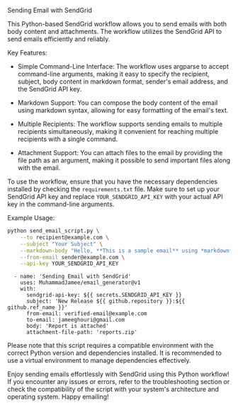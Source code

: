 Sending Email with SendGrid

This Python-based SendGrid workflow allows you to send emails with both body content and attachments. The workflow utilizes the SendGrid API to send emails efficiently and reliably.

Key Features:
- Simple Command-Line Interface: The workflow uses argparse to accept command-line arguments, making it easy to specify the recipient, subject, body content in markdown format, sender's email address, and the SendGrid API key.

- Markdown Support: You can compose the body content of the email using markdown syntax, allowing for easy formatting of the email's text.

- Multiple Recipients: The workflow supports sending emails to multiple recipients simultaneously, making it convenient for reaching multiple recipients with a single command.

- Attachment Support: You can attach files to the email by providing the file path as an argument, making it possible to send important files along with the email.

To use the workflow, ensure that you have the necessary dependencies installed by checking the `requirements.txt` file. Make sure to set up your SendGrid API key and replace `YOUR_SENDGRID_API_KEY` with your actual API key in the command-line arguments.

Example Usage:
```bash
python send_email_script.py \
    --to recipient@example.com \
    --subject "Your Subject" \
    --markdown-body "Hello, **This is a sample email** using *markdown*." \
    --from-email sender@example.com \
    --api-key YOUR_SENDGRID_API_KEY
```

      - name: 'Sending Email with SendGrid'
        uses: MuhammadJamee/email_generator@v1
        with:
          sendgrid-api-key: ${{ secrets.SENDGRID_API_KEY }}
          subject: 'New Release ${{ github.repository }}:${{ github.ref_name }}'
          from-email: verified-email@example.com
          to-email: jameeghouri@gmail.com
          body: 'Report is attached'
          attachment-file-path: 'reports.zip' 

Please note that this script requires a compatible environment with the correct Python version and dependencies installed. It is recommended to use a virtual environment to manage dependencies effectively.

Enjoy sending emails effortlessly with SendGrid using this Python workflow! If you encounter any issues or errors, refer to the troubleshooting section or check the compatibility of the script with your system's architecture and operating system. Happy emailing!
